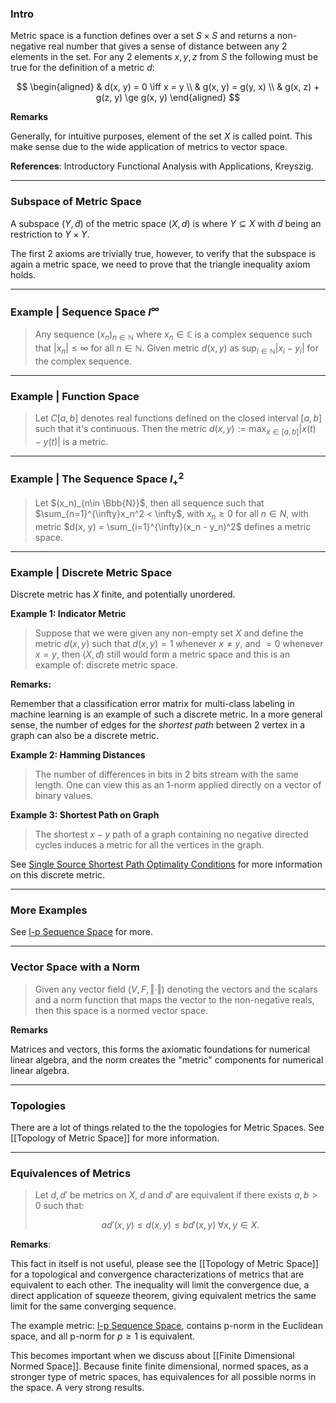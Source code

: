 ### **Intro**

Metric space is a function defines over a set $S\times S$ and returns a non-negative real number that gives a sense of distance between any 2 elements in the set. For any 2 elements $x, y, z$ from $S$ the following must be true for the definition of a metric $d$: 

$$
\begin{aligned}
    & d(x, y) = 0 \iff x = y
    \\
    & g(x, y) = g(y, x)
    \\
    & g(x, z) + g(z, y) \ge g(x, y)
\end{aligned}
$$

**Remarks**

Generally, for intuitive purposes, element of the set $X$ is called point. This make sense due to the wide application of metrics to vector space. 

**References**: Introductory Functional Analysis with Applications, Kreyszig.

---
### **Subspace of Metric Space**

A subspace $(Y, \tilde d)$ of the metric space $(X, d)$ is where $Y\subseteq X$ with $\tilde d$ being an restriction to $Y\times Y$. 

The first 2 axioms are trivially true, however, to verify that the subspace is again a metric space, we need to prove that the triangle inequality axiom holds. 

---
### **Example | Sequence Space $l^\infty$**

> Any sequence $(x_n)_{n\in \mathbb N}$ where $x_n\in \mathbb C$ is a complex sequence such that $|x_n|\le \infty$ for all $n\in \mathbb N$. Given metric $d(x, y)$ as $\sup_{i\in \mathbb N}|x_i - y_i|$ for the complex sequence. 

---
### **Example | Function Space**

> Let $C[a, b]$ denotes real functions defined on the closed interval $[a, b]$ such that it's continuous. Then the metric $d(x, y) := \max_{x\in [a, b]} |x(t) - y(t)|$ is a metric. 

---
### **Example | The Sequence Space $l_+^2$**
> Let $(x_n)_{n\in \Bbb{N}}$, then all sequence such that $\sum_{n=1}^{\infty}x_n^2 < \infty$, with $x_n \ge 0$ for all $n\in N$, with metric $d(x, y) = \sum_{i=1}^{\infty}(x_n - y_n)^2$ defines a metric space. 


---
### **Example | Discrete Metric Space**

Discrete metric has $X$ finite, and potentially unordered. 

**Example 1: Indicator Metric**
> Suppose that we were given any non-empty set $X$ and define the metric $d(x, y)$ such that $d(x, y) = 1$ whenever $x \neq y$, and $=0$ whenever $x = y$, then $(X, d)$ still would form a metric space and this is an example of: discrete metric space. 

**Remarks:** 

Remember that a classification error matrix for multi-class labeling in machine learning is an example of such a discrete metric. In a more general sense, the number of edges for the *shortest path* between 2 vertex in a graph can also be a discrete metric. 

**Example 2: Hamming Distances**
> The number of differences in bits in 2 bits stream with the same length. One can view this as an 1-norm applied directly on a vector of binary values. 

**Example 3: Shortest Path on Graph**
> The shortest $x-y$ path of a graph containing no negative directed cycles induces a metric for all the vertices in the graph. 

See [Single Source Shortest Path Optimality Conditions](../../CSE%20000%20Basics%20Algorithms/Single%20Source%20Shortest%20Path%20Optimality%20Conditions.md) for more information on this discrete metric. 

---
### **More Examples**

See [l-p Sequence Space](../l-p%20Sequence%20Space.md) for more. 

---
### **Vector Space with a Norm**

> Given any vector field $(V, F, \Vert\cdot \Vert)$ denoting the vectors and the scalars and a norm function that maps the vector to the non-negative reals, then this space is a normed vector space. 

**Remarks**

Matrices and vectors, this forms the axiomatic foundations for numerical linear algebra, and the norm creates the "metric" components for numerical linear algebra. 

---
### **Topologies**

There are a lot of things related to the the topologies for Metric Spaces. See [[Topology of Metric Space]] for more information. 


---
### **Equivalences of Metrics**

> Let $d, d'$ be metrics on $X$, $d$ and $d'$ are equivalent if there exists $a, b > 0$ such that: 
> 
> $$
> ad'(x, y) \le d(x, y) \le bd'(x, y) \; \forall x, y\in X. 
> $$

**Remarks**: 

This fact in itself is not useful, please see the [[Topology of Metric Space]] for a topological and convergence characterizations of metrics that are equivalent to each other. The inequality will limit the convergence due, a direct application of squeeze theorem, giving equivalent metrics the same limit for the same converging sequence. 

The example metric: [l-p Sequence Space](../l-p%20Sequence%20Space.md), contains p-norm in the Euclidean space, and all p-norm for $p \ge 1$ is equivalent. 

This becomes important when we discuss about [[Finite Dimensional Normed Space]]. Because finite finite dimensional, normed spaces, as a stronger type of metric spaces, has equivalences for all possible norms in the space. A very strong results. 

